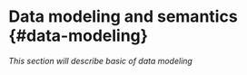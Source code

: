 # Data modeling and semantics {#data-modeling}

*This section will describe basic of data modeling*

